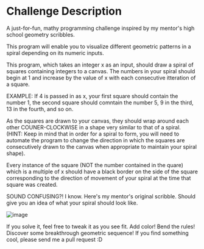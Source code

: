 # Challenge Description

A just-for-fun, mathy programming challenge inspired by my mentor's high school geometry scribbles. 

This program will enable you to visualize different geometric patterns in a spiral depending on its numeric inputs.

This program, which takes an integer x as an input, should draw a spiral of squares containing integers to a canvas. The numbers in your spiral should begin at 1 and increase by the value of x with each consecutive itteration of a square. 

EXAMPLE: If 4 is passed in as x, your first square should contain the number 1, the second square should comntain the number 5, 9 in the third, 13 in the fourth, and so on.

As the squares are drawn to your canvas, they should wrap around each other COUNER-CLOCKWISE in a shape very similar to that of a spiral. (HINT: Keep in mind that in order for a spiral to form, you will need to automate the program to change the direction in which the squares are consecutively drawn to the canvas when appropriate to maintain your spiral shape).

Every instance of the square (NOT the number contained in the quare) which is a multiple of x should have a black border on the side of the square corresponding to the direction of movement of your spiral at the time that square was created.

SOUND CONFUSING?! I know. Here's my mentor's original scribble. Should give you an idea of what your spiral should look like.

![image]()

If you solve it, feel free to tweak it as you see fit. Add color! Bend the rules! Discover some breakthrough geometric sequence! If you find something cool, please send me a pull request :D

